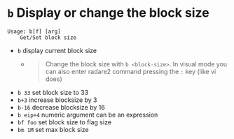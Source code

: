<!-- TITLE: b -->

#  `b` Display or change the block size


```
Usage: b[f] [arg]
    Get/Set block size
```


- `b` display current block size
	- > Change the block size with `b <block-size>`. In visual mode you can also enter radare2 command pressing the `:` key (like vi does)
- `b 33` set block size to 33
- `b+3` increase blocksize by 3
- `b-16` decrease blocksize by 16
- `b eip+4` numeric argument can be an expression
- `bf foo` set block size to flag size
- `bm 1M` set max block size

<p hidden>b b- b+ bf bm</p>